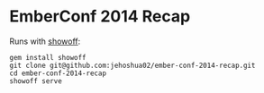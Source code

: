 # EmberConf 2014 Recap

Runs with [showoff](https://github.com/puppetlabs/showoff):

```shell
gem install showoff
git clone git@github.com:jehoshua02/ember-conf-2014-recap.git
cd ember-conf-2014-recap
showoff serve
```

